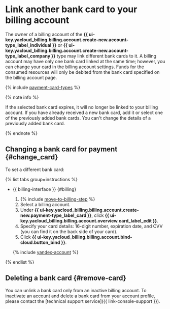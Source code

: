 # Link another bank card to your billing account

The owner of a billing account of the **{{ ui-key.yacloud_billing.billing.account.create-new.account-type_label_individual }}** or **{{ ui-key.yacloud_billing.billing.account.create-new.account-type_label_company }}** type may link different bank cards to it.
A billing account may have only one bank card linked at the same time; however, you can change your card in the billing account settings.
Funds for the consumed resources will only be debited from the bank card specified on the billing account page.

{% include [payment-card-types](../../_includes/billing/payment-card-types.md) %}

{% note info %}

If the selected bank card expires, it will no longer be linked to your billing account. If you have already received a new bank card, add it or select one of the previously added bank cards. You can't change the details of a previously added bank card.

{% endnote %}

## Changing a bank card for payment {#change_card}

To set a different bank card:

{% list tabs group=instructions %}

- {{ billing-interface }} {#billing}

   1. {% include [move-to-billing-step](../_includes/move-to-billing-step.md) %}
   1. Select a billing account.
   1. Under **{{ ui-key.yacloud_billing.billing.account.create-new.payment-type_label_card }}**, click **{{ ui-key.yacloud_billing.billing.account.overview.card_label_edit }}**.
   1. Specify your card details: 16-digit number, expiration date, and CVV (you can find it on the back side of your card).
   1. Click **{{ ui-key.yacloud_billing.billing.account.bind-cloud.button_bind }}**.

   {% include [yandex-account](../_includes/payment-card-validation.md) %}

{% endlist %}

## Deleting a bank card {#remove-card}

You can unlink a bank card only from an inactive billing account.
To inactivate an account and delete a bank card from your account profile, please contact the [technical support service]({{ link-console-support }}).
